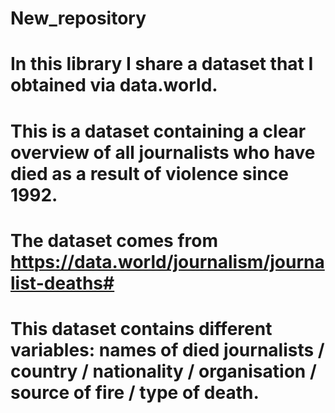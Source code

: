 # New_repository
# In this library I share a dataset that I obtained via data.world.
# This is a dataset containing a clear overview of all journalists who have died as a result of violence since 1992.
# The dataset comes from https://data.world/journalism/journalist-deaths#
# This dataset contains different variables: names of died journalists / country / nationality / organisation / source of fire / type of death.
